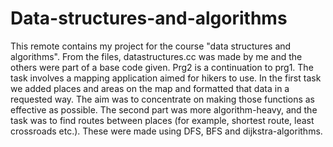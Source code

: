 # Data-structures-and-algorithms

This remote contains my project for the course "data structures and algorithms". From the files, datastructures.cc was made by me and the others were part of a base code given. Prg2 is a continuation to prg1. The task involves a mapping application aimed for hikers to use. In the first task we added places and areas on the map and formatted that data in a requested way. The aim was to concentrate on making those functions as effective as possible. The second part was more algorithm-heavy, and the task was to find routes between places (for example, shortest route, least crossroads etc.). These were made using DFS, BFS and dijkstra-algorithms. 

